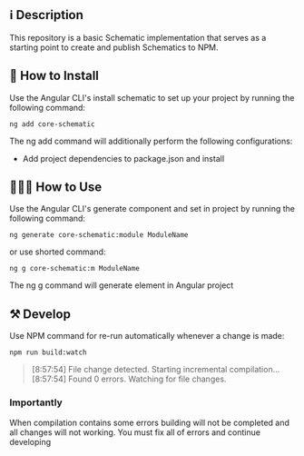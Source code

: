 
## ℹ️️ Description

This repository is a basic Schematic implementation that serves as a starting point to create and publish Schematics to NPM.

## 🔧 How to Install

Use the Angular CLI's install schematic to set up your project by running the following command:

```
ng add core-schematic
```

The ng add command will additionally perform the following configurations:

 - Add project dependencies to package.json and install

## 👨🏻‍🏫 How to Use

Use the Angular CLI's generate component and set in project by running the following command:

```
ng generate core-schematic:module ModuleName
```
 
or use shorted command:

```
ng g core-schematic:m ModuleName
```

The ng g command will generate element in Angular project



## ⚒ Develop

Use NPM command for re-run automatically whenever a change is made:

```
npm run build:watch
```

> [8:57:54] File change detected. Starting incremental compilation... <br>
> [8:57:54] Found 0 errors. Watching for file changes.

### Importantly 

When compilation contains some errors building will not be completed and all changes will not working. You must fix all of errors and continue developing
